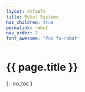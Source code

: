 ```yaml
---
layout: default
title: Robot Systems
has_children: true
permalink: robot
nav_order: 2
font_awesome: "fas fa-robot"
---
```



# <i class="{{ page.font_awesome }}"></i> {{ page.title }}
{: .no_toc }
